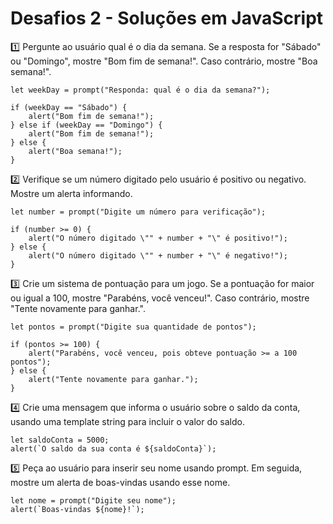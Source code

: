 # Desafios 2 - Soluções em JavaScript

1️⃣ Pergunte ao usuário qual é o dia da semana.
Se a resposta for "Sábado" ou "Domingo", mostre "Bom fim de semana!".
Caso contrário, mostre "Boa semana!".

```javacript
let weekDay = prompt("Responda: qual é o dia da semana?");

if (weekDay == "Sábado") {
    alert("Bom fim de semana!");
} else if (weekDay == "Domingo") {
    alert("Bom fim de semana!");
} else {
    alert("Boa semana!");
}
```

2️⃣ Verifique se um número digitado pelo usuário é positivo ou negativo.
Mostre um alerta informando.

```javacript
let number = prompt("Digite um número para verificação");

if (number >= 0) {
    alert("O número digitado \"" + number + "\" é positivo!");
} else {
    alert("O número digitado \"" + number + "\" é negativo!");
}
```


3️⃣ Crie um sistema de pontuação para um jogo.
Se a pontuação for maior ou igual a 100, mostre "Parabéns, você venceu!".
Caso contrário, mostre "Tente novamente para ganhar.".

```javacript
let pontos = prompt("Digite sua quantidade de pontos");

if (pontos >= 100) {
    alert("Parabéns, você venceu, pois obteve pontuação >= a 100 pontos");
} else {
    alert("Tente novamente para ganhar.");
}
```

4️⃣ Crie uma mensagem que informa o usuário sobre o saldo da conta, usando uma template string para incluir o valor do saldo.

```javacript
let saldoConta = 5000;
alert(`O saldo da sua conta é ${saldoConta}`);
```

5️⃣ Peça ao usuário para inserir seu nome usando prompt.
Em seguida, mostre um alerta de boas-vindas usando esse nome.

```javacript
let nome = prompt("Digite seu nome");
alert(`Boas-vindas ${nome}!`);
```
